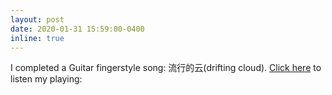 ```yaml
---
layout: post
date: 2020-01-31 15:59:00-0400
inline: true
---
```


I completed a Guitar fingerstyle song: 流行的云(drifting cloud). [Click here](https://soundcloud.com/user-142915469/drifting-could) to listen my playing: 

